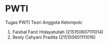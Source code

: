 # PWTI
 Tugas PWTI Teori
 Anggota Kelompok:
 1. Faishal Fariz Hidayatullah (215150607111014)
 2. Resty Cahyani Pradita      (215150601111016)
